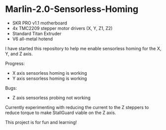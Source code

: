 # Marlin-2.0-Sensorless-Homing

* SKR PRO v1.1 motherboard
* 4x TMC2209 stepper motor drivers (X, Y, Z1, Z2)
* Standard Titan Extruder
* V6 all-metal hotend

I have started this repository to help me enable sensorless homing for the X, Y, and Z axis. 

Progress:

* X axis sensorless homing is working 
* Y axis sensorless homing is working

Bugs: 

* Z axis sensorless probing not working

Currently experimenting with reducing the current to the Z steppers to reduce torque to make StallGuard viable on the Z axis.

This project is for fun and learning!
